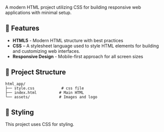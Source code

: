 A modern HTML project utilizing CSS for building responsive web applications with minimal setup.

## 🚀 Features

- **HTML5** - Modern HTML structure with best practices
- **CSS** – A stylesheet language used to style HTML elements for building and customizing web interfaces.
- **Responsive Design** - Mobile-first approach for all screen sizes

## 📁 Project Structure

```
html_app/
├── style.css            # css file
├── index.html          # Main HTML
└── assets/             # Images and logo 

```

## 🎨 Styling

This project uses  CSS for styling.
